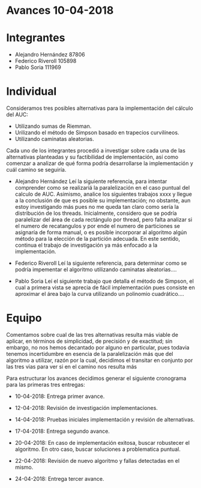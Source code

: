 # Avances 10-04-2018

# Integrantes
- Alejandro Hernández 87806
- Federico Riveroll 105898
- Pablo Soria 111969

# Individual

Consideramos tres posibles alternativas para la implementación del cálculo del AUC:
- Utilizando sumas de Riemman.
- Urilizando el método de Simpson basado en trapecios curvilíneos.
- Utilizando caminatas aleatorias.

Cada uno de los integrantes procedió a investigar sobre cada una de las alternativas planteadas y su factibilidad de implementación, así como comenzar a analizar de qué forma podría desarrollarse la implementación y cuál camino se seguiría.

- Alejandro Hernández
Leí la siguiente referencia, para intentar comprender como se realizariá la paralelización en el caso puntual del calculo de AUC. Asimismo, analice los siguientes trabajos xxxx y llegue a la conclusión de que es posible su implementación; no obstante, aun estoy investigando más pues no me queda tan claro como sería la distribución de los threads. Inicialmente, considero que se podría paralelizar del área de cada rectángulo por thread, pero falta analizar si el numero de recatangulos y por ende el numero de particiones se asignaría de forma manual, o es posible incorporar al algoritmo algún método para la elección de la partición adecuada. 
En este sentido, continua el trabajo de investigación ya más enfocado a la implementación.


- Federico Riveroll
Leí la siguiente referencia, para determinar como se podría impementar el algoritmo utilizando caminatas aleatorias.... 


- Pablo Soria
Leí el siguiente trabajo  que detalla el método de Simpson, el cual a primera vista se aprecia de fácil implementación pues consiste en aproximar el área bajo la curva utilizando un polinomio cuadrático....


# Equipo
Comentamos sobre cual de las tres alternativas resulta más viable de aplicar, en términos de simplicidad, de precisión y de exactitud; sin embargo, no nos hemos decantado por alguno en particular, pues todavia tenemos incertidumbre en esencia de la paralelización más que del algoritmo a utilizar, razón por la cual, decidimos el transitar en conjunto por las tres vias para ver si en el camino nos resulta más 

Para estructurar los avances decidimos generar el siguiente cronograma para las primeras tres entregas:

- 10-04-2018: Entrega primer avance.

- 12-04-2018: Revisión de investigación implementaciones.

- 14-04-2018: Pruebas iniciales implementación y revisión de alternativas.

- 17-04-2018: Entrega segundo avance.

- 20-04-2018: En caso de implementación exitosa, buscar robustecer el algoritmo. En otro caso, buscar soluciones a problematica puntual.

- 22-04-2018: Revisión de nuevo algoritmo y fallas detectadas en el mismo.

- 24-04-2018: Entrega tercer avance.


